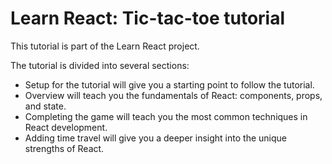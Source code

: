 # Learn React: Tic-tac-toe tutorial
This tutorial is part of the Learn React project.

The tutorial is divided into several sections:

- Setup for the tutorial will give you a starting point to follow the tutorial.
- Overview will teach you the fundamentals of React: components, props, and state.
- Completing the game will teach you the most common techniques in React development.
- Adding time travel will give you a deeper insight into the unique strengths of React.

[](https://react.dev/learn/tutorial-tic-tac-toe)